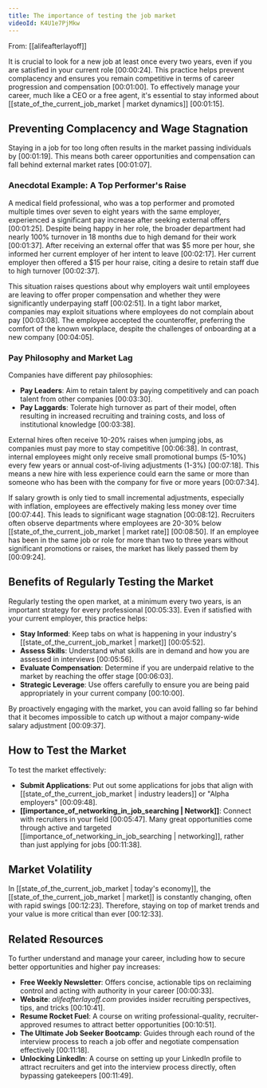 ```yaml
---
title: The importance of testing the job market
videoId: K4U1e7PjMkw
---
```


From: [[alifeafterlayoff]] <br/> 

It is crucial to look for a new job at least once every two years, even if you are satisfied in your current role <a class="yt-timestamp" data-t="00:00:24">[00:00:24]</a>. This practice helps prevent complacency and ensures you remain competitive in terms of career progression and compensation <a class="yt-timestamp" data-t="00:01:00">[00:01:00]</a>. To effectively manage your career, much like a CEO or a free agent, it's essential to stay informed about [[state_of_the_current_job_market | market dynamics]] <a class="yt-timestamp" data-t="00:01:15">[00:01:15]</a>.

## Preventing Complacency and Wage Stagnation

Staying in a job for too long often results in the market passing individuals by <a class="yt-timestamp" data-t="00:01:19">[00:01:19]</a>. This means both career opportunities and compensation can fall behind external market rates <a class="yt-timestamp" data-t="00:01:07">[00:01:07]</a>.

### Anecdotal Example: A Top Performer's Raise
A medical field professional, who was a top performer and promoted multiple times over seven to eight years with the same employer, experienced a significant pay increase after seeking external offers <a class="yt-timestamp" data-t="00:01:25">[00:01:25]</a>. Despite being happy in her role, the broader department had nearly 100% turnover in 18 months due to high demand for their work <a class="yt-timestamp" data-t="00:01:37">[00:01:37]</a>. After receiving an external offer that was $5 more per hour, she informed her current employer of her intent to leave <a class="yt-timestamp" data-t="00:02:17">[00:02:17]</a>. Her current employer then offered a $15 per hour raise, citing a desire to retain staff due to high turnover <a class="yt-timestamp" data-t="00:02:37">[00:02:37]</a>.

This situation raises questions about why employers wait until employees are leaving to offer proper compensation and whether they were significantly underpaying staff <a class="yt-timestamp" data-t="00:02:51">[00:02:51]</a>. In a tight labor market, companies may exploit situations where employees do not complain about pay <a class="yt-timestamp" data-t="00:03:08">[00:03:08]</a>. The employee accepted the counteroffer, preferring the comfort of the known workplace, despite the challenges of onboarding at a new company <a class="yt-timestamp" data-t="00:04:05">[00:04:05]</a>.

### Pay Philosophy and Market Lag
Companies have different pay philosophies:
*   **Pay Leaders**: Aim to retain talent by paying competitively and can poach talent from other companies <a class="yt-timestamp" data-t="00:03:30">[00:03:30]</a>.
*   **Pay Laggards**: Tolerate high turnover as part of their model, often resulting in increased recruiting and training costs, and loss of institutional knowledge <a class="yt-timestamp" data-t="00:03:38">[00:03:38]</a>.

External hires often receive 10-20% raises when jumping jobs, as companies must pay more to stay competitive <a class="yt-timestamp" data-t="00:06:38">[00:06:38]</a>. In contrast, internal employees might only receive small promotional bumps (5-10%) every few years or annual cost-of-living adjustments (1-3%) <a class="yt-timestamp" data-t="00:07:18">[00:07:18]</a>. This means a new hire with less experience could earn the same or more than someone who has been with the company for five or more years <a class="yt-timestamp" data-t="00:07:34">[00:07:34]</a>.

If salary growth is only tied to small incremental adjustments, especially with inflation, employees are effectively making less money over time <a class="yt-timestamp" data-t="00:07:44">[00:07:44]</a>. This leads to significant wage stagnation <a class="yt-timestamp" data-t="00:08:12">[00:08:12]</a>. Recruiters often observe departments where employees are 20-30% below [[state_of_the_current_job_market | market rate]] <a class="yt-timestamp" data-t="00:08:50">[00:08:50]</a>. If an employee has been in the same job or role for more than two to three years without significant promotions or raises, the market has likely passed them by <a class="yt-timestamp" data-t="00:09:24">[00:09:24]</a>.

## Benefits of Regularly Testing the Market

Regularly testing the open market, at a minimum every two years, is an important strategy for every professional <a class="yt-timestamp" data-t="00:05:33">[00:05:33]</a>. Even if satisfied with your current employer, this practice helps:
*   **Stay Informed**: Keep tabs on what is happening in your industry's [[state_of_the_current_job_market | market]] <a class="yt-timestamp" data-t="00:05:52">[00:05:52]</a>.
*   **Assess Skills**: Understand what skills are in demand and how you are assessed in interviews <a class="yt-timestamp" data-t="00:05:56">[00:05:56]</a>.
*   **Evaluate Compensation**: Determine if you are underpaid relative to the market by reaching the offer stage <a class="yt-timestamp" data-t="00:06:03">[00:06:03]</a>.
*   **Strategic Leverage**: Use offers carefully to ensure you are being paid appropriately in your current company <a class="yt-timestamp" data-t="00:10:00">[00:10:00]</a>.

By proactively engaging with the market, you can avoid falling so far behind that it becomes impossible to catch up without a major company-wide salary adjustment <a class="yt-timestamp" data-t="00:09:37">[00:09:37]</a>.

## How to Test the Market

To test the market effectively:
*   **Submit Applications**: Put out some applications for jobs that align with [[state_of_the_current_job_market | industry leaders]] or "Alpha employers" <a class="yt-timestamp" data-t="00:09:48">[00:09:48]</a>.
*   **[[importance_of_networking_in_job_searching | Network]]**: Connect with recruiters in your field <a class="yt-timestamp" data-t="00:05:47">[00:05:47]</a>. Many great opportunities come through active and targeted [[importance_of_networking_in_job_searching | networking]], rather than just applying for jobs <a class="yt-timestamp" data-t="00:11:38">[00:11:38]</a>.

## Market Volatility

In [[state_of_the_current_job_market | today's economy]], the [[state_of_the_current_job_market | market]] is constantly changing, often with rapid swings <a class="yt-timestamp" data-t="00:12:23">[00:12:23]</a>. Therefore, staying on top of market trends and your value is more critical than ever <a class="yt-timestamp" data-t="00:12:33">[00:12:33]</a>.

## Related Resources

To further understand and manage your career, including how to secure better opportunities and higher pay increases:
*   **Free Weekly Newsletter**: Offers concise, actionable tips on reclaiming control and acting with authority in your career <a class="yt-timestamp" data-t="00:00:33">[00:00:33]</a>.
*   **Website**: *alifeafterlayoff.com* provides insider recruiting perspectives, tips, and tricks <a class="yt-timestamp" data-t="00:10:41">[00:10:41]</a>.
*   **Resume Rocket Fuel**: A course on writing professional-quality, recruiter-approved resumes to attract better opportunities <a class="yt-timestamp" data-t="00:10:51">[00:10:51]</a>.
*   **The Ultimate Job Seeker Bootcamp**: Guides through each round of the interview process to reach a job offer and negotiate compensation effectively <a class="yt-timestamp" data-t="00:11:18">[00:11:18]</a>.
*   **Unlocking LinkedIn**: A course on setting up your LinkedIn profile to attract recruiters and get into the interview process directly, often bypassing gatekeepers <a class="yt-timestamp" data-t="00:11:49">[00:11:49]</a>.